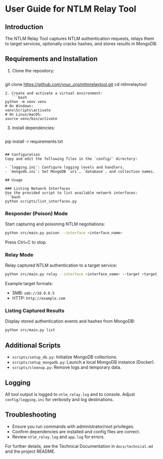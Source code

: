 # User Guide for NTLM Relay Tool

## Introduction
The NTLM Relay Tool captures NTLM authentication requests, relays them to target services, optionally cracks hashes, and stores results in MongoDB.

## Requirements and Installation
1. Clone the repository:
   ```bash
git clone https://github.com/your_org/ntlmrelaytool.git
cd ntlmrelaytool
```  
2. Create and activate a virtual environment:
   ```bash
python -m venv venv
# On Windows:
venv\Scripts\activate
# On Linux/macOS:
source venv/bin/activate
```  
3. Install dependencies:
   ```bash
pip install -r requirements.txt
```

## Configuration
Copy and edit the following files in the `config/` directory:

- `logging.ini`: Configure logging levels and handlers.
- `mongodb.ini`: Set MongoDB `uri`, `database`, and collection names.

## Usage

### Listing Network Interfaces
Use the provided script to list available network interfaces:
```bash
python scripts/list_interfaces.py
```

### Responder (Poison) Mode
Start capturing and poisoning NTLM negotiations:
```bash
python src/main.py poison --interface <interface_name>
```
Press Ctrl+C to stop.

### Relay Mode
Relay captured NTLM authentication to a target service:
```bash
python src/main.py relay --interface <interface_name> --target <target_address>
```
Example target formats:
- SMB: `smb://10.0.0.5`
- HTTP: `http://example.com`

### Listing Captured Results
Display stored authentication events and hashes from MongoDB:
```bash
python src/main.py list
```

## Additional Scripts
- `scripts/setup_db.py`: Initialize MongoDB collections.
- `scripts/setup_mongodb.py`: Launch a local MongoDB instance (Docker).
- `scripts/cleanup.py`: Remove logs and temporary data.

## Logging
All tool output is logged to `ntlm_relay.log` and to console. Adjust `config/logging.ini` for verbosity and log destinations.

## Troubleshooting
- Ensure you run commands with administrator/root privileges.
- Confirm dependencies are installed and config files are correct.
- Review `ntlm_relay.log` and `app.log` for errors.

For further details, see the Technical Documentation in `docs/technical.md` and the project README.